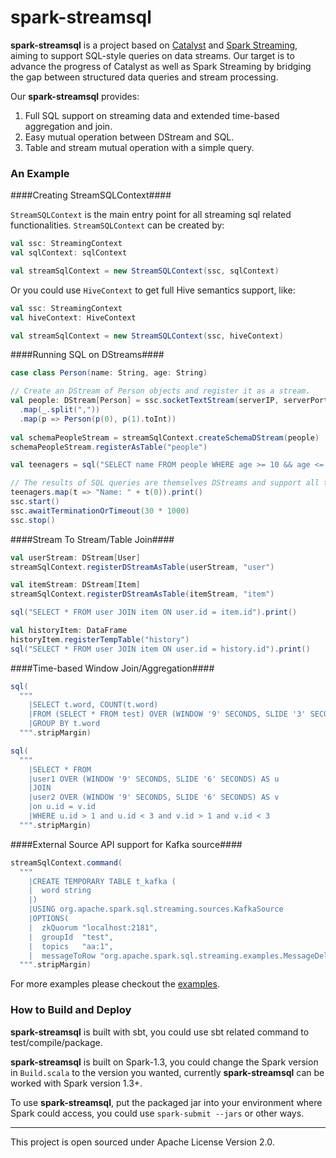 spark-streamsql
===

**spark-streamsql** is a project based on [Catalyst](https://github.com/apache/spark/tree/master/sql)
and [Spark Streaming](https://github.com/apache/spark/tree/master/streaming), aiming to support
SQL-style queries on data streams. Our target is to advance the progress of Catalyst as well as
Spark Streaming by bridging the gap between structured data queries and stream processing.

Our **spark-streamsql** provides:

1. Full SQL support on streaming data and extended time-based aggregation and join.
2. Easy mutual operation between DStream and SQL.
3. Table and stream mutual operation with a simple query.

### An Example ###

####Creating StreamSQLContext####

`StreamSQLContext` is the main entry point for all streaming sql related functionalities. `StreamSQLContext` can be created by:

```scala
val ssc: StreamingContext
val sqlContext: sqlContext

val streamSqlContext = new StreamSQLContext(ssc, sqlContext)
```

Or you could use `HiveContext` to get full Hive semantics support, like:

```scala
val ssc: StreamingContext
val hiveContext: HiveContext

val streamSqlContext = new StreamSQLContext(ssc, hiveContext)
```

####Running SQL on DStreams####

```scala
case class Person(name: String, age: String)

// Create an DStream of Person objects and register it as a stream.
val people: DStream[Person] = ssc.socketTextStream(serverIP, serverPort)
  .map(_.split(","))
  .map(p => Person(p(0), p(1).toInt))
  
val schemaPeopleStream = streamSqlContext.createSchemaDStream(people)
schemaPeopleStream.registerAsTable("people")

val teenagers = sql("SELECT name FROM people WHERE age >= 10 && age <= 19")

// The results of SQL queries are themselves DStreams and support all the normal operations
teenagers.map(t => "Name: " + t(0)).print()
ssc.start()
ssc.awaitTerminationOrTimeout(30 * 1000)
ssc.stop()
```

####Stream To Stream/Table Join####

```scala
val userStream: DStream[User]
streamSqlContext.registerDStreamAsTable(userStream, "user")

val itemStream: DStream[Item]
streamSqlContext.registerDStreamAsTable(itemStream, "item")

sql("SELECT * FROM user JOIN item ON user.id = item.id").print()

val historyItem: DataFrame
historyItem.registerTempTable("history")
sql("SELECT * FROM user JOIN item ON user.id = history.id").print()

```

####Time-based Window Join/Aggregation####

```scala
sql(
  """
    |SELECT t.word, COUNT(t.word)
    |FROM (SELECT * FROM test) OVER (WINDOW '9' SECONDS, SLIDE '3' SECONDS) AS t
    |GROUP BY t.word
  """.stripMargin)

sql(
  """
    |SELECT * FROM
    |user1 OVER (WINDOW '9' SECONDS, SLIDE '6' SECONDS) AS u
    |JOIN
    |user2 OVER (WINDOW '9' SECONDS, SLIDE '6' SECONDS) AS v
    |on u.id = v.id
    |WHERE u.id > 1 and u.id < 3 and v.id > 1 and v.id < 3
  """.stripMargin)
```
  
####External Source API support for Kafka source####

```scala
streamSqlContext.command(
  """
    |CREATE TEMPORARY TABLE t_kafka (
    |  word string
    |)
    |USING org.apache.spark.sql.streaming.sources.KafkaSource
    |OPTIONS(
    |  zkQuorum "localhost:2181",
    |  groupId  "test",
    |  topics   "aa:1",
    |  messageToRow "org.apache.spark.sql.streaming.examples.MessageDelimiter")
  """.stripMargin)
```

For more examples please checkout the [examples](https://github.com/Intel-bigdata/spark-streamsql/tree/master/src/main/scala/org/apache/spark/sql/streaming/examples).

### How to Build and Deploy ###

**spark-streamsql** is built with sbt, you could use sbt related command to test/compile/package.
 
**spark-streamsql** is built on Spark-1.3, you could change the Spark version in `Build.scala` 
to the version you wanted, currently **spark-streamsql** can be worked with Spark version 1.3+.

To use **spark-streamsql**, put the packaged jar into your environment where Spark could access, 
you could use `spark-submit --jars` or other ways.

---

This project is open sourced under Apache License Version 2.0.
